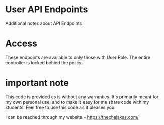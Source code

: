 # User API Endpoints

Additional notes about API Endpoints.

# Access

These endpoints are available to only those with User Role. The entire controller is locked behind the policy.

# important note 

This code is provided as is without any warranties. It's primarily meant for my own personal use, and to make it easy for me share code with my students. Feel free to use this code as it pleases you.

I can be reached through my website - https://thechalakas.com/